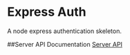 # Express Auth
A node express authentication skeleton.

##Server API Documentation
[Server API](./server/api.md)
